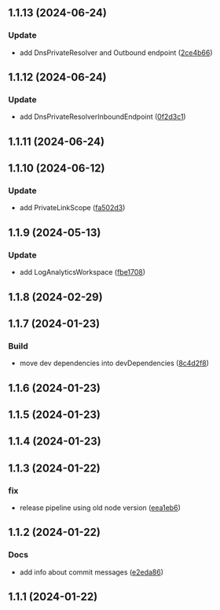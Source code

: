 

## 1.1.13 (2024-06-24)


### Update

* add DnsPrivateResolver and Outbound endpoint ([2ce4b66](https://github.com/cloudxsgmbh/governance/commit/2ce4b66c7c485f9931a6d0376a2569171bf30232))

## 1.1.12 (2024-06-24)


### Update

* add DnsPrivateResolverInboundEndpoint ([0f2d3c1](https://github.com/cloudxsgmbh/governance/commit/0f2d3c16aa264a55a2fc8f90ec7116b5ee9328f4))

## 1.1.11 (2024-06-24)

## 1.1.10 (2024-06-12)


### Update

* add PrivateLinkScope ([fa502d3](https://github.com/cloudxsgmbh/governance/commit/fa502d3b8fb01378423ae130e04f96fbc5bc9409))

## 1.1.9 (2024-05-13)


### Update

* add LogAnalyticsWorkspace ([fbe1708](https://github.com/cloudxsgmbh/governance/commit/fbe1708d8dc52c889601c8ae1aef704f8e25a8b2))

## 1.1.8 (2024-02-29)

## 1.1.7 (2024-01-23)


### Build

* move dev dependencies into devDependencies ([8c4d2f8](https://github.com/cloudxsgmbh/governance/commit/8c4d2f8835d340a144b743311efc23443a6169b1))

## 1.1.6 (2024-01-23)

## 1.1.5 (2024-01-23)

## 1.1.4 (2024-01-23)

## 1.1.3 (2024-01-22)


### fix

* release pipeline using old node version ([eea1eb6](https://github.com/cloudxsgmbh/governance/commit/eea1eb61ebd7ae9254d76e6e0cb4a686d793fc2b))

## 1.1.2 (2024-01-22)


### Docs

* add info about commit messages ([e2eda86](https://github.com/cloudxsgmbh/governance/commit/e2eda86174860a822c673f7bcb32a02fb5f55dc6))

## 1.1.1 (2024-01-22)
